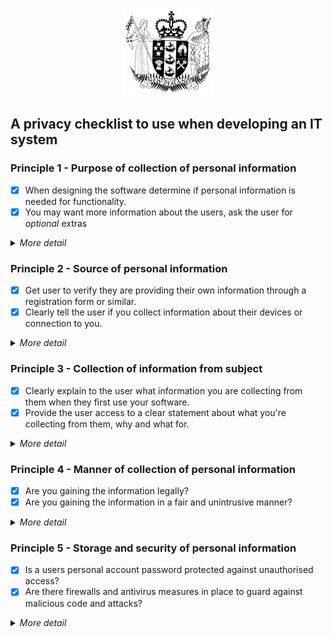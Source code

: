 <p align="center">
  <img src="https://github.com/jwri211/LearninGit/blob/main/leg-crest.jpg"> 
</p>
<!-- Am i allowed to use this image or is it a breach of copyright? -->

<!-- I think that this is an example of both 'fair use' due your purpose in using it which is ostensibly academic. -->


<!-- Nice work, this is ok to submit. In the real world a great deal of care goes into constructing the actionable items which are often called user stories.  -->
## A privacy checklist to use when developing an IT system 

### Principle 1 - Purpose of collection of personal information
- [x] When designing the software determine if personal information is needed for functionality.
- [x] You may want more information about the users, ask the user for *optional* extras 

<details>
  <summary> <i>More detail</i>  </summary>  

>*Some websites need your name and email address for your account to work. They may want a date of birth, or a location to study demographics and perform user analysis. So, what is needed to function, and what is optional?*

</details>


### Principle 2 - Source of personal information
- [x] Get user to verify they are providing their own information through a registration form or similar.
- [x] Clearly tell the user if you collect information about their devices or connection to you.

<details>
<summary> <i>More detail</i> </summary>  

> *If your product is collecting personal information it needs to be from the individual themselves. *  

</details>


### Principle 3 - Collection of information from subject
- [x] Clearly explain to the user what information you are collecting from them when they first use your software.
- [x] Provide the user access to a clear statement about what you're collecting from them, why and what for.

<details>
<summary> <i>More detail</i> </summary>  

> *Users need to know what you are collecting from them. For example, they might know you have a name and email address because they have provided it. If you log any other information from their activities, they need to be informed and able to understand why you have it, what you do with it and other parties involved.*

</details>


### Principle 4 - Manner of collection of personal information
- [x] Are you gaining the information legally?
- [x] Are you gaining the information in a fair and unintrusive manner?

<details>
<summary> <i>More detail</i> </summary>

> *Software is not allowed to gain personal information through hacking, the use of malware, or against the permissions or knowledge of the owner.*

</details>


### Principle 5 - Storage and security of personal information
- [x] Is a users personal account password protected against unauthorised access? 
- [x] Are there firewalls and antivirus measures in place to guard against malicious code and attacks?

<details>
<summary> <i>More detail</i> </summary>  

>*When your software collects personal data from people you must take all reasonable steps to protect it from unauthorised access. Discourage users from using common or easily guessed passwords, and make sure the data you have is encrypted.*

</details>
